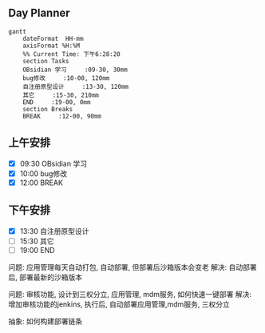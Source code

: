 ## Day Planner
```mermaid
gantt
    dateFormat  HH-mm
    axisFormat %H:%M
    %% Current Time: 下午6:28:20
    section Tasks
    OBsidian 学习     :09-30, 30mm
    bug修改     :10-00, 120mm
    自注册原型设计     :13-30, 120mm
    其它     :15-30, 210mm
    END     :19-00, 0mm
    section Breaks
    BREAK     :12-00, 90mm
```

## 上午安排
- [x] 09:30 OBsidian 学习
- [x] 10:00 bug修改
- [x] 12:00 BREAK

## 下午安排
- [x] 13:30 自注册原型设计
- [ ] 15:30 其它
- [ ] 19:00 END

问题: 应用管理每天自动打包, 自动部署, 但部署后沙箱版本会变老
解决: 自动部署后, 部署最新的沙箱版本

问题: 审核功能, 设计到三权分立, 应用管理, mdm服务, 如何快速一键部署
解决: 增加审核功能的jenkins, 执行后, 自动部署应用管理,mdm服务, 三权分立

抽象: 如何构建部署链条

